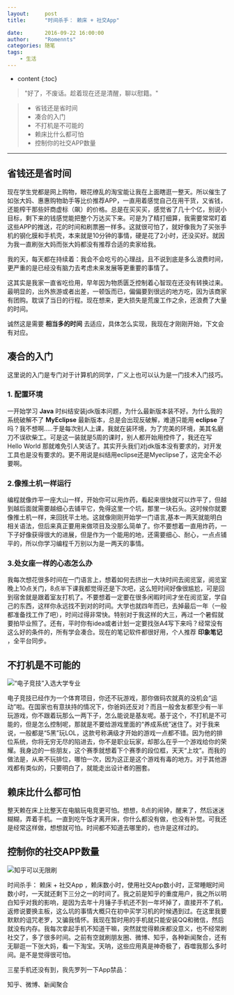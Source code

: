 ```yaml
---
layout:     post
title:      "时间杀手： 赖床 + 社交App"

date:       2016-09-22 16:00:00
author:     "Romennts"
categories: 随笔
tags:
    - 生活
---
```


* content
{:toc}

> "好了，不废话。趁着现在还是清醒，聊以慰籍。"

> * 省钱还是省时间
> * 凑合的入门
> * 不打机是不可能的
> * 赖床比什么都可怕
> * 控制你的社交APP数量

------




## 省钱还是省时间

现在学生党都是网上购物，眼花缭乱的淘宝能让我在上面瞎逛一整天。所以催生了如张大妈、惠惠购物助手等比价推荐APP，一直用着感觉自己在用干货，又省钱，还能榨干那些奸商虚标（飙）的价格。总是在买买买，感觉省了几十个亿，别说小目标，剩下来的钱感觉能把整个万达买下来。可是为了精打细算，我需要常常盯着这些APP的推送，花的时间和刷票圈一样多。这就很可怕了，就好像我为了买张手机的钢化膜和手机壳，本来就是10分钟的事情，硬是花了2小时，还没买好。就因为我一直刷张大妈而张大妈都没有推荐合适的卖家给我。

我的天，每天都在持续着：我会不会吃亏的心理战，且不说到底是多么浪费时间，更严重的是已经没有脑力去考虑未来发展等更重要的事情了。

这其实是我家一直省吃俭用，早年因为物质匮乏控制着心智现在还没有转换过来。最明显的，出外旅游或者出差，一顿饭而已，偏偏要到很远的地方吃，因为该商家有团购。耽误了当日的行程。现在想来，更大损失是荒废工作之余，还浪费了大量的时间。

诚然这是需要 **相当多的时间** 去适应，具体怎么实现，我现在才刚刚开始，下文会有对应。

## 凑合的入门

这里说的入门是专门对于计算机的同学，广义上也可以认为是一门技术入门技巧。

### 1. 配置环境

一开始学习 **Java** 时纠结安装jdk版本问题，为什么最新版本装不好。为什么我的系统破解不了 **MyEclipse** 最新版本，总是会出现反破解，难道只能用 **eclipse** 了吗？我不想啊.....于是每次别人上课，我就在装环境，为了完美的环境，美其名磨刀不误砍柴工。可是这一装就是5周的课时，别人都开始用控件了，我还在写Hello World 那就难免引人笑话了。其实开头我们对jdk版本没有要求的，对开发工具也是没有要求的。更不用说是纠结用eclipse还是Myeclipse了，这完全不必要啊。

### 2.像推土机一样运行

编程就像炸平一座大山一样，开始你可以用炸药，看起来很快就可以炸平了，但越到越后面就需要越细心去铺平它，免得这里一个坑，那里一块石头。这时候你就要像推土机一样，来回抚平土地。这就像刚刚开始学一门语言,基本一两天就能明白相关语法，但后来真正要用来做项目及没那么简单了。你不要想着一直用炸药，一下子好像获得很大的进展，但是作为一个能用的地，还需要细心、耐心，一点点铺平的，所以你学习编程千万别以为是一两天的事情。

### 3.处女座一样的心态怎么办

我每次想花很多时间在一门语言上，想着如何去挤出一大块时间去阅览室，阅览室晚上10点关门，8点半下课我都觉得还是下次吧，这么短时间好像很尴尬，可是回到宿舍就是跟着室友打机了。不要想着一定要在很多闲暇时间才坐在阅览室，学自己的东西，这样你永远找不到对的时间。大学也就四年而已，去掉最后一年（一般都准备找工作了吧），时间过得非常快。特别对于我这样的大三，再过一个暑假就要拍毕业照了。还有，平时你有idea或者计划一定要找张A4写下来吗？经常没有这么好的条件的，所有学会凑合。现在的笔记软件都很好用，个人推荐 **印象笔记** ，全平台同步。

## 不打机是不可能的

![“电子竞技”入选大学专业](http://yicodes.com/img/gamesport.png)

电子竞技已经作为一个体育项目，你还不玩游戏，那你做码农就真的没机会“运动”啦。在国家也有意扶持的情况下，你爸妈还反对？而且一般舍友都至少有一半玩游戏，你不跟着玩那么一两下子，怎么能说是基友呢。基于这个，不打机是不可能的，但是怎么控制呢，那就是不要给游戏里面的“养成系统”迷住了。对于我来说，一般都是“5黑”玩LOL，这款号称满级才开始的游戏一点都不错。因为他的排位系统，你将无穷无尽的陷进去，你不是职业玩家，却那么在乎一个游戏给你的荣耀。我身边的一些朋友，这个赛季就想着下个赛季的段位框，天天“上坟”。而我的做法是，从来不玩排位，哪怕一次，因为这正是这个游戏有毒的地方。对于其他游戏都有类似的，只要明白了，就能走出设计者的圈套。

## 赖床比什么都可怕

整天赖在床上比整天在电脑玩电竞更可怕。想想，8点的闹钟，醒来了，然后迷迷糊糊，弄着手机。一直到吃午饭才离开床，你什么都没有做，也没有补觉。可我还是经常这样做，想想就可怕。时间都不知道去哪里的，也许是这样过的。


## 控制你的社交APP数量

![知乎可以无限刷](http://yicodes.com/img/201609221.png)

时间杀手： 赖床 + 社交App ，赖床数小时，使用社交App数小时，正常睡眠时间数小时，一天就还剩下三分之一的时间了。我之前是知乎的重度用户，我之所以明白知乎对我的影响，是因为去年十月锤子手机还不到一年坏掉了，直接开不了机，返修说要换主板，这么坑的事情大概只在初中买学习机的时候遇到过。在这里我要默默的诅咒老罗，又骗我情怀。我现在暂时用的手机就只能安装QQ和微信，然后就没有内存。我每次拿起手机不知道干嘛，突然就觉得赖床都没意义，也不经常刷社交了，多了很多时间。之前有空就刷朋友圈、微博、知乎，各种新闻聚合，还有无聊逛一下张大妈，看一下淘宝。天呐，这些应用真是神奇极了，吞噬我那么多时间。是不是觉得很可怕。

三星手机还没有到，我先罗列一下App禁品：

知乎、微博、新闻聚合
